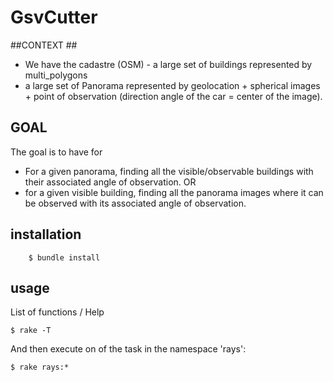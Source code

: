 # GsvCutter





##CONTEXT ##

- We have the cadastre (OSM) - a large set of buildings represented by multi_polygons
- a large set of Panorama represented by geolocation + spherical images + point of observation (direction angle of the car = center of the image).

## GOAL ##
The goal is to have for
- For a given panorama, finding all the visible/observable buildings with their associated angle of observation.
OR
- for a given visible building, finding all the panorama images where it can be observed with its associated angle of observation.


## installation

		$ bundle install

## usage

List of functions / Help

    $ rake -T 

And then execute on of the task in the namespace 'rays':

    $ rake rays:*


